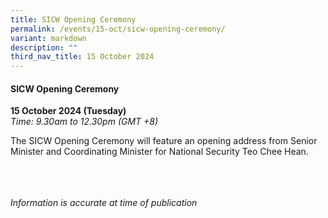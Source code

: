 ```yaml
---
title: SICW Opening Ceremony
permalink: /events/15-oct/sicw-opening-ceremony/
variant: markdown
description: ""
third_nav_title: 15 October 2024
---
```

#### **SICW Opening Ceremony**

**15 October 2024 (Tuesday)**  
*Time: 9.30am to 12.30pm (GMT +8)*

The SICW Opening Ceremony will feature an opening address from Senior Minister and Coordinating Minister for National Security Teo Chee Hean. 

<br><br><br>
*Information is accurate at time of publication*